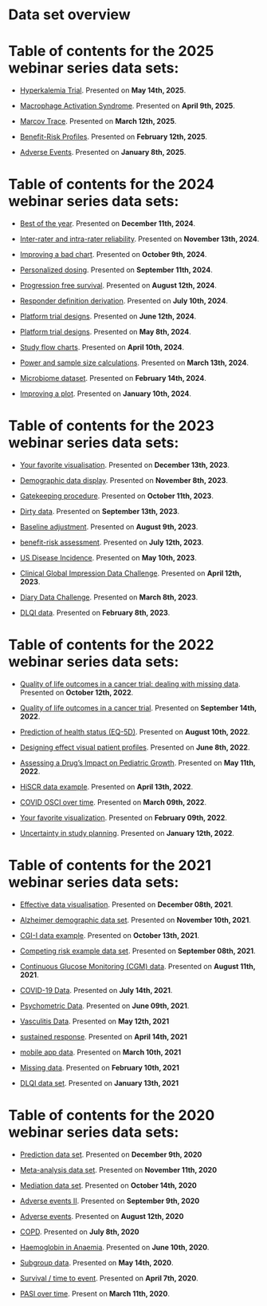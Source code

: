 Data set overview
================

# Table of contents for the 2025 webinar series data sets:

- [Hyperkalemia Trial](2025/2025-05-14).
  Presented on **May 14th, 2025**.

- [Macrophage Activation Syndrome](2025/2025-04-09).
  Presented on **April 9th, 2025**.

- [Marcov Trace](2025/2025-03-12).
  Presented on **March 12th, 2025**.

- [Benefit-Risk Profiles](2025/2025-02-12).
  Presented on **February 12th, 2025**.

- [Adverse Events](2025/2025-01-08).
  Presented on **January 8th, 2025**.

# Table of contents for the 2024 webinar series data sets:

- [Best of the
  year](https://github.com/VIS-SIG/Wonderful-Wednesdays/tree/master/data/2024/2024-12-11).
  Presented on **December 11th, 2024**.

- [Inter-rater and intra-rater
  reliability](https://github.com/VIS-SIG/Wonderful-Wednesdays/tree/master/data/2024/2024-10-09).
  Presented on **November 13th, 2024**.

- [Improving a bad
  chart](https://github.com/VIS-SIG/Wonderful-Wednesdays/tree/master/data/2024/2024-10-09).
  Presented on **October 9th, 2024**.

- [Personalized
  dosing](https://github.com/VIS-SIG/Wonderful-Wednesdays/tree/master/data/2024/2024-09-11).
  Presented on **September 11th, 2024**.

- [Progression free
  survival](https://github.com/VIS-SIG/Wonderful-Wednesdays/tree/master/data/2024/2024-08-12).
  Presented on **August 12th, 2024**.

- [Responder definition
  derivation](https://github.com/VIS-SIG/Wonderful-Wednesdays/tree/master/data/2024/2024-07-10).
  Presented on **July 10th, 2024**.

- [Platform trial
  designs](https://github.com/VIS-SIG/Wonderful-Wednesdays/tree/master/data/2024/2024-06-12).
  Presented on **June 12th, 2024**.

- [Platform trial
  designs](https://github.com/VIS-SIG/Wonderful-Wednesdays/tree/master/data/2024/2024-05-08).
  Presented on **May 8th, 2024**.

- [Study flow
  charts](https://github.com/VIS-SIG/Wonderful-Wednesdays/tree/master/data/2024/2024-04-10).
  Presented on **April 10th, 2024**.

- [Power and sample size
  calculations](https://github.com/VIS-SIG/Wonderful-Wednesdays/tree/master/data/2024/2024-03-13).
  Presented on **March 13th, 2024**.

- [Microbiome
  dataset](https://github.com/VIS-SIG/Wonderful-Wednesdays/tree/master/data/2024/2024-02-14).
  Presented on **February 14th, 2024**.

- [Improving a
  plot](https://github.com/VIS-SIG/Wonderful-Wednesdays/tree/master/data/2024/2024-01-10).
  Presented on **January 10th, 2024**.

# Table of contents for the 2023 webinar series data sets:

- [Your favorite
  visualisation](https://github.com/VIS-SIG/Wonderful-Wednesdays/tree/master/data/2023/2023-12-13).
  Presented on **December 13th, 2023**.

- [Demographic data
  display](https://github.com/VIS-SIG/Wonderful-Wednesdays/tree/master/data/2023/2023-10-11).
  Presented on **November 8th, 2023**.

- [Gatekeeping
  procedure](https://github.com/VIS-SIG/Wonderful-Wednesdays/tree/master/data/2023/2023-10-11).
  Presented on **October 11th, 2023**.

- [Dirty
  data](https://github.com/VIS-SIG/Wonderful-Wednesdays/tree/master/data/2023/2023-09-13).
  Presented on **September 13th, 2023**.

- [Baseline
  adjustment](https://github.com/VIS-SIG/Wonderful-Wednesdays/tree/master/data/2023/2023-08-09).
  Presented on **August 9th, 2023**.

- [benefit-risk
  assessment](https://github.com/RMine-rgb/Wonderful-Wednesdays/tree/master/data/2023/2023-07-12).
  Presented on **July 12th, 2023**.

- [US Disease
  Incidence](https://github.com/VIS-SIG/Wonderful-Wednesdays/tree/master/data/2023/2023-05-10).
  Presented on **May 10th, 2023**.

- [Clinical Global Impression Data
  Challenge](https://github.com/VIS-SIG/Wonderful-Wednesdays/tree/master/data/2023/2023-04-12).
  Presented on **April 12th, 2023**.

- [Diary Data
  Challenge](https://github.com/VIS-SIG/Wonderful-Wednesdays/tree/master/data/2023/2023-02-08).
  Presented on **March 8th, 2023**.

- [DLQI
  data](https://github.com/VIS-SIG/Wonderful-Wednesdays/tree/master/data/2023/2023-02-08).
  Presented on **February 8th, 2023**.

# Table of contents for the 2022 webinar series data sets:

- [Quality of life outcomes in a cancer trial: dealing with missing
  data](https://github.com/VIS-SIG/Wonderful-Wednesdays/tree/master/data/2022/2022-10-12).
  Presented on **October 12th, 2022**.

- [Quality of life outcomes in a cancer
  trial](https://github.com/VIS-SIG/Wonderful-Wednesdays/tree/master/data/2022/2022-09-14).
  Presented on **September 14th, 2022**.

- [Prediction of health status
  (EQ-5D)](https://github.com/VIS-SIG/Wonderful-Wednesdays/tree/master/data/2022/2022-08-10).
  Presented on **August 10th, 2022**.

- [Designing effect visual patient
  profiles](https://github.com/VIS-SIG/Wonderful-Wednesdays/tree/master/data/2022/2022-06-08).
  Presented on **June 8th, 2022**.

- [Assessing a Drug’s Impact on Pediatric
  Growth](https://github.com/VIS-SIG/Wonderful-Wednesdays/tree/master/data/2022/2022-05-11).
  Presented on **May 11th, 2022**.

- [HiSCR data
  example](https://github.com/VIS-SIG/Wonderful-Wednesdays/tree/master/data/2022/2022-04-13).
  Presented on **April 13th, 2022**.

- [COVID OSCI over
  time](https://github.com/VIS-SIG/Wonderful-Wednesdays/tree/master/data/2022/2022-03-09).
  Presented on **March 09th, 2022**.

- [Your favorite
  visualization](https://github.com/VIS-SIG/Wonderful-Wednesdays/tree/master/data/2022/2022-02-09).
  Presented on **February 09th, 2022**.

- [Uncertainty in study
  planning](https://github.com/VIS-SIG/Wonderful-Wednesdays/tree/master/data/2022/2022-01-12).
  Presented on **January 12th, 2022**.

# Table of contents for the 2021 webinar series data sets:

- [Effective data
  visualisation](https://github.com/VIS-SIG/Wonderful-Wednesdays/tree/master/data/2021/2021-12-08).
  Presented on **December 08th, 2021**.

- [Alzheimer demographic data
  set](https://github.com/VIS-SIG/Wonderful-Wednesdays/tree/master/data/2021/2021-11-10).
  Presented on **November 10th, 2021**.

- [CGI-I data
  example](https://github.com/VIS-SIG/Wonderful-Wednesdays/tree/master/data/2021/2021-10-13).
  Presented on **October 13th, 2021**.

- [Competing risk example data
  set](https://github.com/VIS-SIG/Wonderful-Wednesdays/tree/master/data/2021/2021-09-08).
  Presented on **September 08th, 2021**.

- [Continuous Glucose Monitoring (CGM)
  data](https://github.com/VIS-SIG/Wonderful-Wednesdays/tree/master/data/2021/2021-08-11).
  Presented on **August 11th, 2021**.

- [COVID-19
  Data](https://github.com/VIS-SIG/Wonderful-Wednesdays/tree/master/data/2021/2021-07-14).
  Presented on **July 14th, 2021**.

- [Psychometric
  Data](https://github.com/VIS-SIG/Wonderful-Wednesdays/tree/master/data/2021/2021-06-09).
  Presented on **June 09th, 2021**.

- [Vasculitis
  Data](https://github.com/VIS-SIG/Wonderful-Wednesdays/tree/master/data/2021/2021-05-12).
  Presented on **May 12th, 2021**

- [sustained
  response](https://github.com/VIS-SIG/Wonderful-Wednesdays/tree/master/data/2021/2021-04-14).
  Presented on **April 14th, 2021**

- [mobile app
  data](https://github.com/VIS-SIG/Wonderful-Wednesdays/tree/master/data/2021/2021-03-10).
  Presented on **March 10th, 2021**

- [Missing
  data](https://github.com/VIS-SIG/Wonderful-Wednesdays/tree/master/data/2021/2021-02-10).
  Presented on **February 10th, 2021**

- [DLQI data
  set](https://github.com/VIS-SIG/Wonderful-Wednesdays/tree/master/data/2021/2021-01-13).
  Presented on **January 13th, 2021**

# Table of contents for the 2020 webinar series data sets:

- [Prediction data
  set](https://github.com/VIS-SIG/Wonderful-Wednesdays/tree/master/data/2020/2020-12-09).
  Presented on **December 9th, 2020**

- [Meta-analysis data
  set](https://github.com/VIS-SIG/Wonderful-Wednesdays/tree/master/data/2020/2020-11-11).
  Presented on **November 11th, 2020**

- [Mediation data
  set](https://github.com/VIS-SIG/Wonderful-Wednesdays/tree/master/data/2020/2020-10-14).
  Presented on **October 14th, 2020**

- [Adverse events
  II](https://github.com/VIS-SIG/Wonderful-Wednesdays/tree/master/data/2020/2020-09-09).
  Presented on **September 9th, 2020**

- [Adverse
  events](https://github.com/VIS-SIG/Wonderful-Wednesdays/tree/master/data/2020/2020-08-12).
  Presented on **August 12th, 2020**

- [COPD](https://github.com/VIS-SIG/Wonderful-Wednesdays/tree/master/data/2020/2020-07-08).
  Presented on **July 8th, 2020**

- [Haemoglobin in
  Anaemia](https://github.com/VIS-SIG/Wonderful-Wednesdays/tree/master/data/2020/2020-06-10).
  Presented on **June 10th, 2020**.

- [Subgroup
  data](https://github.com/VIS-SIG/Wonderful-Wednesdays/tree/master/data/2020/2020-05-13).
  Presented on **May 14th, 2020**.

- [Survival / time to
  event](https://github.com/VIS-SIG/Wonderful-Wednesdays/tree/master/data/2020/2020-04-08).
  Presented on **April 7th, 2020**.

- [PASI over
  time](https://github.com/VIS-SIG/Wonderful-Wednesdays/tree/master/data/2020/2020-03-11).
  Present on **March 11th, 2020**.


